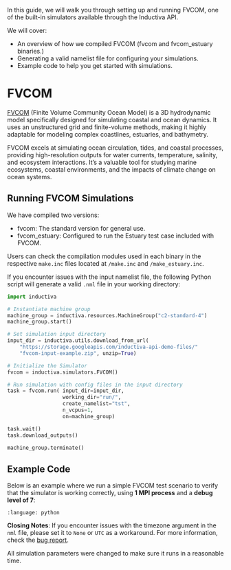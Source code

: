 In this guide, we will walk you through setting up and running FVCOM, one 
of the built-in simulators available through the Inductiva API. 

We will cover:

- An overview of how we compiled FVCOM (fvcom and fvcom_estuary binaries.)
- Generating a valid namelist file for configuring your simulations.
- Example code to help you get started with simulations.

# FVCOM

[FVCOM](https://www.fvcom.org/) (Finite Volume Community Ocean Model)
is a 3D hydrodynamic model specifically designed for simulating coastal 
and ocean dynamics. It uses an unstructured grid and finite-volume methods, 
making it highly adaptable for modeling complex coastlines, estuaries, 
and bathymetry.

FVCOM excels at simulating ocean circulation, tides, and coastal processes, 
providing high-resolution outputs for water currents, temperature, salinity, 
and ecosystem interactions. It’s a valuable tool for studying marine 
ecosystems, coastal environments, and the impacts of climate change on 
ocean systems.

## Running FVCOM Simulations

We have compiled two versions:

- fvcom: The standard version for general use.
- fvcom_estuary: Configured to run the Estuary test case included with FVCOM.

Users can check the compilation modules used in each binary in the 
respective `make.inc` files located at `/make.inc` and `/make_estuary.inc`.

If you encounter issues with the input namelist file, the following Python 
script will generate a valid `.nml` file in your working directory:

```python
import inductiva

# Instantiate machine group
machine_group = inductiva.resources.MachineGroup("c2-standard-4")
machine_group.start()

# Set simulation input directory
input_dir = inductiva.utils.download_from_url(
    "https://storage.googleapis.com/inductiva-api-demo-files/"
    "fvcom-input-example.zip", unzip=True)

# Initialize the Simulator
fvcom = inductiva.simulators.FVCOM()

# Run simulation with config files in the input directory
task = fvcom.run( input_dir=input_dir,
                  working_dir="run/",
                  create_namelist="tst",
                  n_vcpus=1,
                  on=machine_group)

task.wait()
task.download_outputs()

machine_group.terminate()
```

## Example Code

Below is an example where we run a simple FVCOM test scenario to verify 
that the simulator is working correctly, using **1 MPI process** and a **debug level of 7**:

```{literalinclude} ../../examples/fvcom/fvcom.py
:language: python
```

**Closing Notes**: If you encounter issues with the timezone argument in the `nml` file, please set it to `None` or `UTC` as a workaround. For more information, 
check the [bug report](https://github.com/FVCOM-GitHub/FVCOM/issues/27).

All simulation parameters were changed to make sure it runs in a reasonable time.
